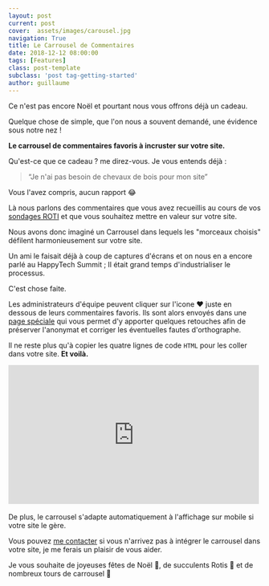 ```yaml
---
layout: post
current: post
cover:  assets/images/carousel.jpg
navigation: True
title: Le Carrousel de Commentaires
date: 2018-12-12 08:00:00
tags: [Features]
class: post-template
subclass: 'post tag-getting-started'
author: guillaume
---
```

Ce n'est pas encore Noël et pourtant nous vous offrons déjà un cadeau.

Quelque chose de simple, que l'on nous a souvent demandé, une évidence sous notre nez !

__Le carrousel de commentaires favoris à incruster sur votre site.__

Qu'est-ce que ce cadeau ? me direz-vous. Je vous entends déjà :
>“Je n'ai pas besoin de chevaux de bois pour mon site”


Vous l'avez compris, aucun rapport 😂

Là nous parlons des commentaires que vous avez recueillis au cours de vos [sondages ROTI](https://blog.roti.express/digital-roti) et que vous souhaitez mettre en valeur sur votre site.

Nous avons donc imaginé un Carrousel dans lequels les "morceaux choisis" défilent harmonieusement sur votre site.

Un ami le faisait déjà à coup de captures d'écrans et on nous en a encore parlé au HappyTech Summit ; Il était grand temps d'industrialiser le processus.

C'est chose faite.

Les administrateurs d'équipe peuvent cliquer sur l'icone ❤️ juste en dessous de leurs commentaires favoris. Ils sont alors envoyés dans une [page spéciale](https://roti.express/favorites) qui vous permet d'y apporter quelques retouches afin de préserver l'anonymat et corriger les éventuelles fautes d'orthographe.

Il ne reste plus qu'à copier les quatre lignes de code `HTML` pour les coller dans votre site. __Et voilà.__

<div style="position:relative;overflow:hidden;height:280px;width:100%;min-width:380px;max-width:680px;">
  <iframe src="https://roti.express/carousel/3dwktd4aGFQdcegxr"
    style="position:absolute;top:0;left:0;width:99%;height:99%;border:0;">
  </iframe>
</div>

De plus, le carrousel s'adapte automatiquement à l'affichage sur mobile si votre site le gère.

Vous pouvez [me contacter](mailto:survey@roti.express) si vous n'arrivez pas à intégrer le carrousel dans votre site, je me ferais un plaisir de vous aider.

Je vous souhaite de joyeuses fêtes de Noël 🎄, de succulents Rotis 🍖 et de nombreux tours de carrousel 🎠
